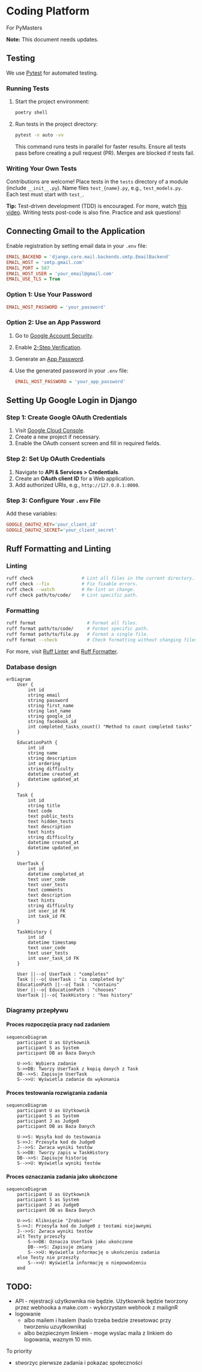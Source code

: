 # Coding Platform

For PyMasters

**Note:** This document needs updates.

## Testing

We use [Pytest](https://docs.pytest.org/) for automated testing.

### Running Tests

1. Start the project environment:

    ```bash
    poetry shell
    ```

2. Run tests in the project directory:

    ```bash
    pytest -n auto -vv
    ```

   This command runs tests in parallel for faster results. Ensure all tests pass before creating a pull request (PR). Merges are blocked if tests fail.

### Writing Your Own Tests

Contributions are welcome! Place tests in the `tests` directory of a module (include `__init__.py`). Name files `test_{name}.py`, e.g., `test_models.py`. Each test must start with `test_`.

**Tip:** Test-driven development (TDD) is encouraged. For more, watch [this video](https://www.youtube.com/watch?v=xn3wSM82fnA). Writing tests post-code is also fine. Practice and ask questions!

## Connecting Gmail to the Application

Enable registration by setting email data in your `.env` file:

```ini
EMAIL_BACKEND = 'django.core.mail.backends.smtp.EmailBackend'
EMAIL_HOST = 'smtp.gmail.com'
EMAIL_PORT = 587
EMAIL_HOST_USER = 'your_email@gmail.com'
EMAIL_USE_TLS = True
```

### Option 1: Use Your Password

```ini
EMAIL_HOST_PASSWORD = 'your_password'
```

### Option 2: Use an App Password

1. Go to [Google Account Security](https://myaccount.google.com/security).
2. Enable [2-Step Verification](https://myaccount.google.com/signinoptions/twosv).
3. Generate an [App Password](https://myaccount.google.com/apppasswords).
4. Use the generated password in your `.env` file:

   ```ini
   EMAIL_HOST_PASSWORD = 'your_app_password'
   ```

## Setting Up Google Login in Django

### Step 1: Create Google OAuth Credentials

1. Visit [Google Cloud Console](https://console.cloud.google.com/).
2. Create a new project if necessary.
3. Enable the OAuth consent screen and fill in required fields.

### Step 2: Set Up OAuth Credentials

1. Navigate to **API & Services > Credentials**.
2. Create an **OAuth client ID** for a Web application.
3. Add authorized URIs, e.g., `http://127.0.0.1:8000`.

### Step 3: Configure Your `.env` File

Add these variables:

```ini
GOOGLE_OAUTH2_KEY='your_client_id'
GOOGLE_OAUTH2_SECRET='your_client_secret'
```

## Ruff Formatting and Linting

### Linting

```bash
ruff check                  # Lint all files in the current directory.
ruff check --fix            # Fix fixable errors.
ruff check --watch          # Re-lint on change.
ruff check path/to/code/    # Lint specific path.
```

### Formatting

```bash
ruff format                   # Format all files.
ruff format path/to/code/     # Format specific path.
ruff format path/to/file.py   # Format a single file.
ruff format --check           # Check formatting without changing files.
```

For more, visit [Ruff Linter](https://docs.astral.sh/ruff/linter/) and [Ruff Formatter](https://docs.astral.sh/ruff/formatter/).

### Database design

```mermaid
erDiagram
    User {
        int id
        string email
        string password
        string first_name
        string last_name
        string google_id
        string facebook_id
        int completed_tasks_count() "Method to count completed tasks"
    }

    EducationPath {
        int id
        string name
        string description
        int ordering
        string difficulty
        datetime created_at
        datetime updated_at
    }

    Task {
        int id
        string title
        text code
        text public_tests
        text hidden_tests
        text description
        text hints
        string difficulty
        datetime created_at
        datetime updated_on
    }

    UserTask {
        int id
        datetime completed_at
        text user_code
        text user_tests
        text comments
        text description
        text hints
        string difficulty
        int user_id FK
        int task_id FK
    }

    TaskHistory {
        int id
        datetime timestamp
        text user_code
        text user_tests
        int user_task_id FK
    }

    User ||--o{ UserTask : "completes"
    Task ||--o{ UserTask : "is completed by"
    EducationPath ||--o{ Task : "contains"
    User ||--o{ EducationPath : "chooses"
    UserTask ||--o{ TaskHistory : "has history"
```


### Diagramy przepływu

#### Proces rozpoczęcia pracy nad zadaniem

```mermaid
sequenceDiagram
    participant U as Użytkownik
    participant S as System
    participant DB as Baza Danych

    U->>S: Wybiera zadanie
    S->>DB: Tworzy UserTask z kopią danych z Task
    DB-->>S: Zapisuje UserTask
    S-->>U: Wyświetla zadanie do wykonania
```

#### Proces testowania rozwiązania zadania


```mermaid
sequenceDiagram
    participant U as Użytkownik
    participant S as System
    participant J as Judge0
    participant DB as Baza Danych

    U->>S: Wysyła kod do testowania
    S->>J: Przesyła kod do Judge0
    J-->>S: Zwraca wyniki testów
    S->>DB: Tworzy zapis w TaskHistory
    DB-->>S: Zapisuje historię
    S-->>U: Wyświetla wyniki testów
```

#### Proces oznaczania zadania jako ukończone

```mermaid
sequenceDiagram
    participant U as Użytkownik
    participant S as System
    participant J as Judge0
    participant DB as Baza Danych

    U->>S: Kliknięcie "Zrobione"
    S->>J: Przesyła kod do Judge0 z testami niejawnymi
    J-->>S: Zwraca wyniki testów
    alt Testy przeszły
        S->>DB: Oznacza UserTask jako ukończone
        DB-->>S: Zapisuje zmiany
        S-->>U: Wyświetla informację o ukończeniu zadania
    else Testy nie przeszły
        S-->>U: Wyświetla informację o niepowodzeniu
    end
```

## TODO:
- API - rejestracji użytkownika nie będzie. Użytkownik będzie tworzony przez webhooka a make.com - wykorzystam webhook z mailignR
- logowanie 
    - albo mailem i haslem (haslo trzeba bedzie zresetowac przy tworzeniu uzuytkownika)
    - albo bezpiecznym linkiem - moge wyslac maila z linkiem do logowania, waznym 10 min. 

To priority 
- stworzyc pierwsze zadania i pokazac społeczności
